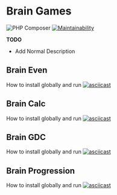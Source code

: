 # Brain Games
![PHP Composer](https://github.com/svntmr/php-project-lvl1/workflows/PHP%20Composer/badge.svg?branch=master&event=push) [![Maintainability](https://api.codeclimate.com/v1/badges/0cb49ecb5cc457282e8a/maintainability)](https://codeclimate.com/github/svntmr/php-project-lvl1/maintainability)    
   
**TODO**   
* Add Normal Description   
## Brain Even
How to install globally and run
[![asciicast](https://asciinema.org/a/tUw9Zd1HfIm7KqhIVhOP1INf2.svg)](https://asciinema.org/a/tUw9Zd1HfIm7KqhIVhOP1INf2)
## Brain Calc
How to install globally and run
[![asciicast](https://asciinema.org/a/gFwhFKUQdczmXtZQFbqd43cAN.svg)](https://asciinema.org/a/gFwhFKUQdczmXtZQFbqd43cAN)
## Brain GDC
How to install globally and run
[![asciicast](https://asciinema.org/a/8YcplJpcsiU0aJnpdbe8sCD3O.svg)](https://asciinema.org/a/8YcplJpcsiU0aJnpdbe8sCD3O)
## Brain Progression
How to install globally and run
[![asciicast](https://asciinema.org/a/Ni19LxanYMrBcOvUVWVEaZHP8.svg)](https://asciinema.org/a/Ni19LxanYMrBcOvUVWVEaZHP8)